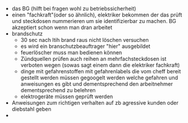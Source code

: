 - das BG (hilft bei fragen wohl zu betriebssicherheit)
- einen "fachkraft"(oder so ähnlich), elektriker bekommen der das prüft und steckdosen nummerieren um sie identifizierbar zu machen. BG akzeptiert schon wenn man dran arbeitet
- brandschutz
	- 30 sec nach ltih brand raus nicht löschen versuchen
	- es wird ein branschutzbeauftrager "hier" ausgebildet 
	- feuerlöscher muss man bedienen können
	- Zündquellen prüfen auch reihen an mehrfachsteckdosen ist verboten wegen (sowas sagt einem dann die elektriker fachkraft)
	- dinge mit gefahrenstoffen mit gefahrenlabels die vom cheff bereit gestellt werden müssen gegoogelt werden welche gefahren und anweisungen es gibt und dementsprechend den arbeitnehmer dementsprechend zu belehren
	- elektrogeräte müssen geprüft werden
- Anweisungen zum richtigen verhalten auf zb agressive kunden oder diebstahl geben
- 